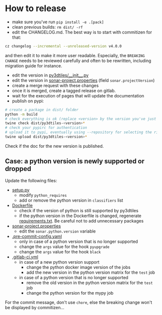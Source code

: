 # How to release

- make sure you've run `pip install -e .[pack]`
- clean previous builds: `rm dist/ -rf`
- edit the CHANGELOG.md. The best way is to start with commitizen for that:
```bash
cz changelog --incremental --unreleased-version v4.0.0
```
and then edit it to make it more user readable. Especially, the `BREAKING
CHANGE` needs to be reviewed carefully and often to be rewritten, including
migration guide for instance.
- edit the version in [py3dtiles/\_\_init\_\_.py](py3dtiles/__init__.py)
- edit the version in [sonar-project.properties](sonar-project.properties) (field `sonar.projectVersion`)
- create a merge request with these changes
- once it is merged, create a tagged release on gitlab.
- wait for the execution of pages that will update the documentation
- publish on pypi:
```bash
# create a package in dist/ folder
python -m build
# check everything is ok (replace <version> by the version you've just built)
twine check dist/py3dtiles-<version>*
# check your pypirc for authentication
# upload it to pypi, eventually using --repository for selecting the right authent
twine upload dist/py3dtiles-<version>*
```

Check if the doc for the new version is published.

## Case: a python version is newly supported or dropped

Update the following files:
- [setup.py](setup.py)
  - modify `python_requires`
  - add or remove the python version in `classifiers` list
- [Dockerfile](Dockerfile)
  - check if the version of python is still supported by py3dtiles
  - if the python version in the Dockerfile is changed, regenerate [requirements.txt](requirements.txt). Be careful not to add unnecessary packages
- [sonar-project.properties](sonar-project.properties)
  - edit the `sonar.python.version` variable
- [.pre-commit-config.yaml](.pre-commit-config.yaml)
  - only in case of a python version that is no longer supported
  - change the `args` value for the hook `pyupgrade`
  - change the `args` value for the hook `black`
- [.gitlab-ci.yml](.gitlab-ci.yml)
  - in case of a new python version support
    - change the python docker image version of the jobs
    - add the new version in the python version matrix for the `test` job
  - in case of a python version that is no longer supported
    - remove the old version in the python version matrix for the `test` job
    - change the python version for the mypy job

For the commit message, don't use `chore`, else the breaking change won't be displayed by commitizen...
